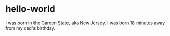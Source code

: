 # hello-world
I was born in the Garden State, aka New Jersey. I was born 18 minutes away from my dad's birthday. 

